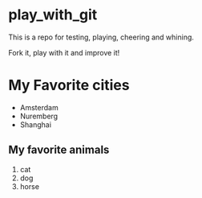 # play_with_git

This is a repo for testing, playing, cheering and whining.

Fork it, play with it and improve it!

# My Favorite cities

* Amsterdam
* Nuremberg
* Shanghai

## My favorite animals

1. cat
1. dog
1. horse
